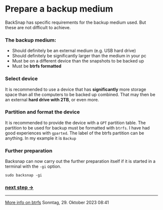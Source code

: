 # Prepare a backup medium
BackSnap has specific requirements for the backup medium used. But these are not difficult to achieve.

### The backup medium:
* Should definitely be an external medium (e.g. USB hard drive)
* Should definitely be significantly larger than the medium in your pc
* Must be on a different device than the snapshots to be backed up
* Must be **btrfs formatted**

### Select device
It is recommended to use a device that has **significantly** more storage space than all the computers to be backed up combined. That may then be an external **hard drive with 2TB**, or even more.

### Partition and format the device
It is recommended to provide the device with a `GPT` partition table. The partition to be used for backup must be formatted with `btrfs`. I have had good experiences with `gparted`. The label of the btrfs partition can be anything. In my example it is `Backup`

### Further preparation

Backsnap can now carry out the further preparation itself if it is started in a terminal with the `-gi` option.

`sudo backsnap -gi`

### [next step ->](clitest_en.md)

----
[More info on btrfs](https://wiki.manjaro.org/index.php/Btrfs)
Sonntag, 29. Oktober 2023 08:41 
